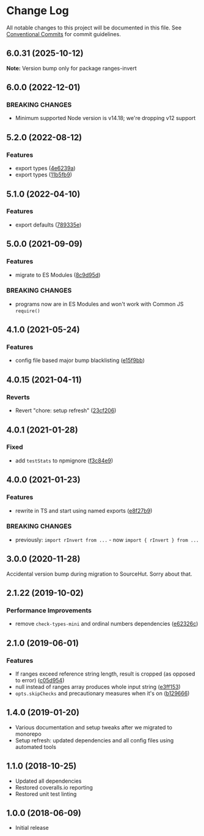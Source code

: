 # Change Log

All notable changes to this project will be documented in this file.
See [Conventional Commits](https://conventionalcommits.org) for commit guidelines.

## 6.0.31 (2025-10-12)

**Note:** Version bump only for package ranges-invert

## 6.0.0 (2022-12-01)

### BREAKING CHANGES

- Minimum supported Node version is v14.18; we're dropping v12 support

## 5.2.0 (2022-08-12)

### Features

- export types ([4e6239a](https://github.com/codsen/codsen/commit/4e6239a381a9b9cc6da6a8c300d3dfe920081b92))
- export types ([11b5fb9](https://github.com/codsen/codsen/commit/11b5fb936ce20e0a77c3a09806773e1cd7695c50))

## 5.1.0 (2022-04-10)

### Features

- export defaults ([789335e](https://github.com/codsen/codsen/commit/789335e2d5612f94f3298d3dcf6d4d7fa553516b))

## 5.0.0 (2021-09-09)

### Features

- migrate to ES Modules ([8c9d95d](https://github.com/codsen/codsen/commit/8c9d95d5dea0b769c2f070397141918a4893d575))

### BREAKING CHANGES

- programs now are in ES Modules and won't work with Common JS `require()`

## 4.1.0 (2021-05-24)

### Features

- config file based major bump blacklisting ([e15f9bb](https://github.com/codsen/codsen/commit/e15f9bba1c4fd5f847ac28b3f38fa6ee633f5dca))

## 4.0.15 (2021-04-11)

### Reverts

- Revert "chore: setup refresh" ([23cf206](https://github.com/codsen/codsen/commit/23cf206970a087ff0fa04e61f94d919f59ab3881))

## 4.0.1 (2021-01-28)

### Fixed

- add `testStats` to npmignore ([f3c84e9](https://github.com/codsen/codsen/commit/f3c84e95afc5514214312f913692d85b2e12eb29))

## 4.0.0 (2021-01-23)

### Features

- rewrite in TS and start using named exports ([e8f27b9](https://github.com/codsen/codsen/commit/e8f27b970a472e65d4da1d45789e867b797ca2c8))

### BREAKING CHANGES

- previously: `import rInvert from ...` - now `import { rInvert } from ...`

## 3.0.0 (2020-11-28)

Accidental version bump during migration to SourceHut. Sorry about that.

## 2.1.22 (2019-10-02)

### Performance Improvements

- remove `check-types-mini` and ordinal numbers dependencies ([e62326c](https://gitlab.com/codsen/codsen/commit/e62326c))

## 2.1.0 (2019-06-01)

### Features

- If ranges exceed reference string length, result is cropped (as opposed to error) ([c05d954](https://gitlab.com/codsen/codsen/commit/c05d954))
- null instead of ranges array produces whole input string ([e3ff153](https://gitlab.com/codsen/codsen/commit/e3ff153))
- `opts.skipChecks` and precautionary measures when it's on ([b129666](https://gitlab.com/codsen/codsen/commit/b129666))

## 1.4.0 (2019-01-20)

- Various documentation and setup tweaks after we migrated to monorepo
- Setup refresh: updated dependencies and all config files using automated tools

## 1.1.0 (2018-10-25)

- Updated all dependencies
- Restored coveralls.io reporting
- Restored unit test linting

## 1.0.0 (2018-06-09)

- Initial release
